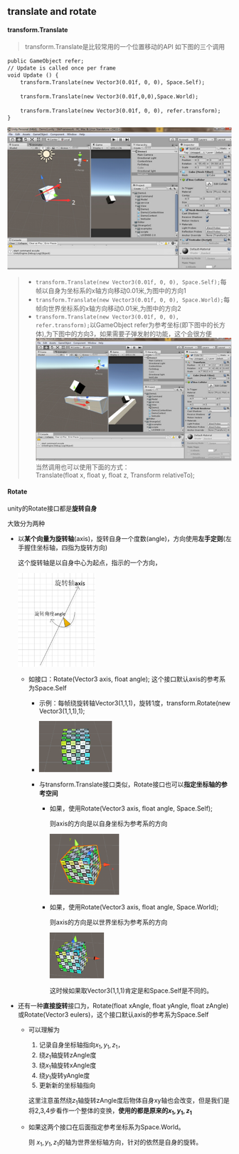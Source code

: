 ## translate and rotate
#### transform.Translate ####
> transform.Translate是比较常用的一个位置移动的API
如下图的三个调用

	public GameObject refer;
	// Update is called once per frame
	void Update () {
		transform.Translate(new Vector3(0.01f, 0, 0), Space.Self);
	
	    transform.Translate(new Vector3(0.01f,0,0),Space.World);
	    
	    transform.Translate(new Vector3(0.01f, 0, 0), refer.transform);
	}

![](pic/1.jpg)
>* `transform.Translate(new Vector3(0.01f, 0, 0), Space.Self);`每帧以自身为坐标系的x轴方向移动0.01米,为图中的方向1
>* `transform.Translate(new Vector3(0.01f, 0, 0), Space.World);`每帧向世界坐标系的x轴方向移动0.01米,为图中的方向2
>* `transform.Translate(new Vector3(0.01f, 0, 0), refer.transform);`以GameObject refer为参考坐标(即下图中的长方体),为下图中的方向3，如果需要子弹发射的功能，这个会很方便
![](pic/2.jpg)
当然调用也可以使用下面的方式：  
	 Translate(float x, float y, float z, Transform relativeTo);

#### Rotate ####

unity的Rotate接口都是**旋转自身**

大致分为两种

* 以**某个向量为旋转轴**(axis)，旋转自身一个度数(angle)，方向使用**左手定则**(左手握住坐标轴，四指为旋转方向)

  这个旋转轴是以自身中心为起点，指示的一个方向，

  <img src="pic/49.png" style="zoom:67%;" />

  * 如接口：Rotate(Vector3 axis, float angle); 这个接口默认axis的参考系为Space.Self

	* 示例：每帧绕旋转轴Vector3(1,1,1)，旋转1度，transform.Rotate(new Vector3(1,1,1),1);
	
	* ![](pic/50.gif)
	
	* 与transform.Translate接口类似，Rotate接口也可以**指定坐标轴的参考空间**
	
	  * 如果，使用Rotate(Vector3 axis, float angle, Space.Self);
	
	    则axis的方向是以自身坐标为参考系的方向
	
	    <img src="pic/51.png" style="zoom:67%;" />
	
	  * 如果，使用Rotate(Vector3 axis, float angle, Space.World);
	
	    则axis的方向是以世界坐标为参考系的方向
	
	    <img src="pic/52.png" style="zoom:67%;" />
	
	    这时候如果取Vector3(1,1,1)肯定是和Space.Self是不同的。
	
* 还有一种**直接旋转**接口为，Rotate(float xAngle, float yAngle, float zAngle) 或Rotate(Vector3 eulers)，这个接口默认axis的参考系为Space.Self

  * 可以理解为 

    1. 记录自身坐标轴指向$x_1,y_1,z_1$，
    2. 绕$z_1$轴旋转zAngle度
    3. 绕$x_1$轴旋转xAngle度
    4. 绕$y_1$旋转yAngle度
    5. 更新新的坐标轴指向

    这里注意虽然绕$z_1$轴旋转zAngle度后物体自身xy轴也会改变，但是我们是将2,3,4步看作一个整体的变换，**使用的都是原来的$x_1,y_1,z_1$**

  * 如果这两个接口在后面指定参考坐标系为Space.World。

    则 $x_1,y_1,z_1$的轴为世界坐标轴方向，针对的依然是自身的旋转。

  

